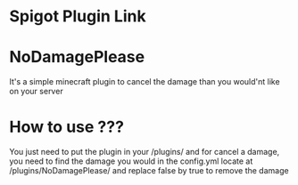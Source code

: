 # Spigot Plugin Link


# NoDamagePlease
It's a simple minecraft plugin to cancel the damage than you would'nt like on your server


# How to use ???
You just need to put the plugin in your /plugins/
and for cancel a damage, you need to  find the damage you would in the config.yml locate at /plugins/NoDamagePlease/ and replace false by true to remove the damage
